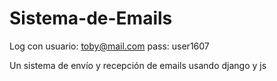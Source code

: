 # Sistema-de-Emails

Log con usuario: toby@mail.com
pass: user1607

Un sistema de envío y recepción de emails usando django y js
